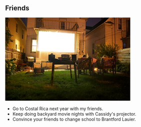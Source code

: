 ## Friends

![movie](movie.jpg)

- Go to Costal Rica next year with my friends.
- Keep doing backyard movie nights with Cassidy's projector.
- Convince your friends to change school to Brantford Lauier.